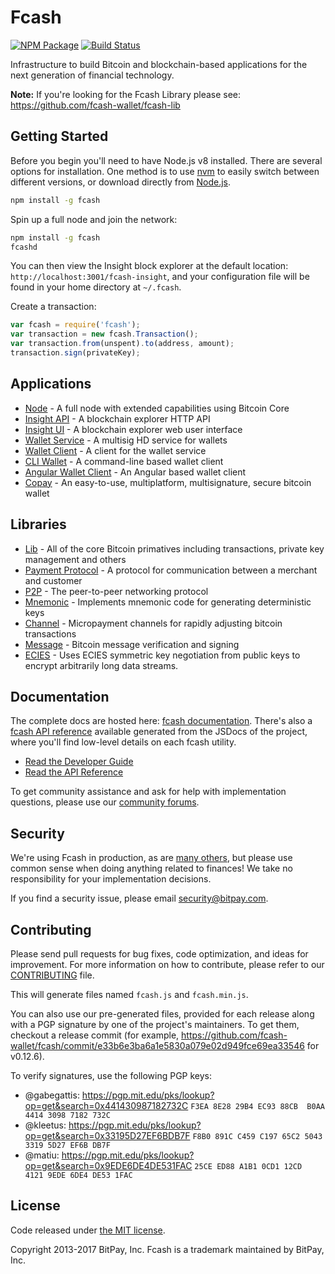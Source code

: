 Fcash
=======

[![NPM Package](https://img.shields.io/npm/v/fcash.svg?style=flat-square)](https://www.npmjs.org/package/fcash)
[![Build Status](https://img.shields.io/travis/fcash-wallet/fcash.svg?branch=master&style=flat-square)](https://travis-ci.org/fcash-wallet/fcash)

Infrastructure to build Bitcoin and blockchain-based applications for the next generation of financial technology.

**Note:** If you're looking for the Fcash Library please see: https://github.com/fcash-wallet/fcash-lib

## Getting Started

Before you begin you'll need to have Node.js v8 installed. There are several options for installation. One method is to use [nvm](https://github.com/creationix/nvm) to easily switch between different versions, or download directly from [Node.js](https://nodejs.org/).

```bash
npm install -g fcash
```

Spin up a full node and join the network:

```bash
npm install -g fcash
fcashd
```

You can then view the Insight block explorer at the default location: `http://localhost:3001/fcash-insight`, and your configuration file will be found in your home directory at `~/.fcash`.

Create a transaction:
```js
var fcash = require('fcash');
var transaction = new fcash.Transaction();
var transaction.from(unspent).to(address, amount);
transaction.sign(privateKey);
```

## Applications

- [Node](https://github.com/fcash-wallet/fcash-node) - A full node with extended capabilities using Bitcoin Core
- [Insight API](https://github.com/fcash-wallet/fcash-insight-api) - A blockchain explorer HTTP API
- [Insight UI](https://github.com/fcash-wallet/fcash-insight) - A blockchain explorer web user interface
- [Wallet Service](https://github.com/fcash-wallet/fcash-wallet-service) - A multisig HD service for wallets
- [Wallet Client](https://github.com/fcash-wallet/fcash-wallet-client) - A client for the wallet service
- [CLI Wallet](https://github.com/fcash-wallet/fcash-wallet) - A command-line based wallet client
- [Angular Wallet Client](https://github.com/fcash-wallet/angular-fcash-wallet-client) - An Angular based wallet client
- [Copay](https://github.com/fcash-wallet/copay) - An easy-to-use, multiplatform, multisignature, secure bitcoin wallet

## Libraries

- [Lib](https://github.com/fcash-wallet/fcash-lib) - All of the core Bitcoin primatives including transactions, private key management and others
- [Payment Protocol](https://github.com/fcash-wallet/fcash-payment-protocol) - A protocol for communication between a merchant and customer
- [P2P](https://github.com/fcash-wallet/fcash-p2p) - The peer-to-peer networking protocol
- [Mnemonic](https://github.com/fcash-wallet/fcash-mnemonic) - Implements mnemonic code for generating deterministic keys
- [Channel](https://github.com/fcash-wallet/fcash-channel) - Micropayment channels for rapidly adjusting bitcoin transactions
- [Message](https://github.com/fcash-wallet/fcash-message) - Bitcoin message verification and signing
- [ECIES](https://github.com/fcash-wallet/fcash-ecies) - Uses ECIES symmetric key negotiation from public keys to encrypt arbitrarily long data streams.

## Documentation

The complete docs are hosted here: [fcash documentation](http://www.fcash.cash/guide/). There's also a [fcash API reference](http://www.fcash.cash/api/) available generated from the JSDocs of the project, where you'll find low-level details on each fcash utility.

- [Read the Developer Guide](http://www.fcash.cash/guide/)
- [Read the API Reference](http://www.fcash.cash/api/)

To get community assistance and ask for help with implementation questions, please use our [community forums](http://bitpaylabs.com/c/fcash).

## Security

We're using Fcash in production, as are [many others](http://www.fcash.cash#projects), but please use common sense when doing anything related to finances! We take no responsibility for your implementation decisions.

If you find a security issue, please email security@bitpay.com.

## Contributing

Please send pull requests for bug fixes, code optimization, and ideas for improvement. For more information on how to contribute, please refer to our [CONTRIBUTING](https://github.com/fcash-wallet/fcash/blob/master/CONTRIBUTING.md) file.

This will generate files named `fcash.js` and `fcash.min.js`.

You can also use our pre-generated files, provided for each release along with a PGP signature by one of the project's maintainers. To get them, checkout a release commit (for example, https://github.com/fcash-wallet/fcash/commit/e33b6e3ba6a1e5830a079e02d949fce69ea33546 for v0.12.6).

To verify signatures, use the following PGP keys:
- @gabegattis: https://pgp.mit.edu/pks/lookup?op=get&search=0x441430987182732C `F3EA 8E28 29B4 EC93 88CB  B0AA 4414 3098 7182 732C`
- @kleetus: https://pgp.mit.edu/pks/lookup?op=get&search=0x33195D27EF6BDB7F `F8B0 891C C459 C197 65C2 5043 3319 5D27 EF6B DB7F`
- @matiu: https://pgp.mit.edu/pks/lookup?op=get&search=0x9EDE6DE4DE531FAC `25CE ED88 A1B1 0CD1 12CD  4121 9EDE 6DE4 DE53 1FAC`

## License

Code released under [the MIT license](https://github.com/fcash-wallet/fcash/blob/master/LICENSE).

Copyright 2013-2017 BitPay, Inc. Fcash is a trademark maintained by BitPay, Inc.
